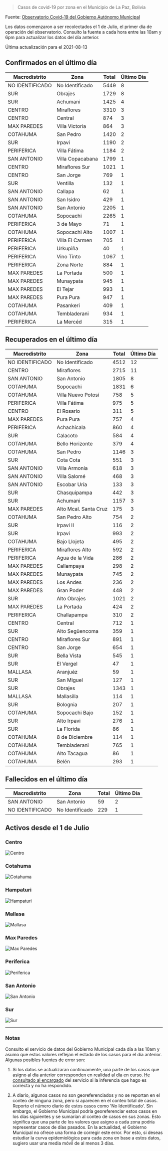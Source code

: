 > Casos de covid-19 por zona en el Municipio de La Paz, Bolivia

Fuente: [Observatorio Covid-19 del Gobierno Autónomo Municipal](http://observatoriocovid19.lapaz.bo/observatorio/index.php/datos-abiertos-covid)

Los datos comenzaron a ser recolectados el 1 de Julio, el primer día de operación del observatorio. Consulto la fuente a cada hora entre las 10am y 6pm para actualizar los datos del día anterior.

Última actualización para el 2021-08-13

## Confirmados en el último día

| Macrodistrito   | Zona             |   Total |   Último Día |
|-----------------|------------------|---------|--------------|
| NO IDENTIFICADO | No Identificado  |    5449 |            8 |
| SUR             | Obrajes          |    1729 |            8 |
| SUR             | Achumani         |    1425 |            4 |
| CENTRO          | Miraflores       |    3310 |            3 |
| CENTRO          | Central          |     874 |            3 |
| MAX PAREDES     | Villa Victoria   |     864 |            3 |
| COTAHUMA        | San Pedro        |    1420 |            2 |
| SUR             | Irpavi           |    1190 |            2 |
| PERIFERICA      | Villa Fátima     |    1184 |            2 |
| SAN ANTONIO     | Villa Copacabana |    1799 |            1 |
| CENTRO          | Miraflores Sur   |    1021 |            1 |
| CENTRO          | San Jorge        |     769 |            1 |
| SUR             | Ventilla         |     132 |            1 |
| SAN ANTONIO     | Callapa          |      62 |            1 |
| SAN ANTONIO     | San Isidro       |     429 |            1 |
| SAN ANTONIO     | San Antonio      |    2205 |            1 |
| COTAHUMA        | Sopocachi        |    2265 |            1 |
| PERIFERICA      | 3 de Mayo        |      71 |            1 |
| COTAHUMA        | Sopocachi Alto   |    1007 |            1 |
| PERIFERICA      | Villa El Carmen  |     705 |            1 |
| PERIFERICA      | Urkupiña         |      40 |            1 |
| PERIFERICA      | Vino Tinto       |    1067 |            1 |
| PERIFERICA      | Zona Norte       |     884 |            1 |
| MAX PAREDES     | La Portada       |     500 |            1 |
| MAX PAREDES     | Munaypata        |     945 |            1 |
| MAX PAREDES     | El Tejar         |     993 |            1 |
| MAX PAREDES     | Pura Pura        |     947 |            1 |
| COTAHUMA        | Pasankeri        |     409 |            1 |
| COTAHUMA        | Tembladerani     |     934 |            1 |
| PERIFERICA      | La Mercéd        |     315 |            1 |

## Recuperados en el último día

| Macrodistrito   | Zona                  |   Total |   Último Día |
|-----------------|-----------------------|---------|--------------|
| NO IDENTIFICADO | No Identificado       |    4512 |           12 |
| CENTRO          | Miraflores            |    2715 |           11 |
| SAN ANTONIO     | San Antonio           |    1805 |            8 |
| COTAHUMA        | Sopocachi             |    1831 |            6 |
| COTAHUMA        | Villa Nuevo Potosí    |     758 |            5 |
| PERIFERICA      | Villa Fátima          |     975 |            5 |
| CENTRO          | El Rosario            |     311 |            5 |
| MAX PAREDES     | Pura Pura             |     757 |            4 |
| PERIFERICA      | Achachicala           |     860 |            4 |
| SUR             | Calacoto              |     584 |            4 |
| COTAHUMA        | Bello Horizonte       |     379 |            4 |
| COTAHUMA        | San Pedro             |    1146 |            3 |
| SUR             | Cota Cota             |     551 |            3 |
| SAN ANTONIO     | Villa Armonía         |     618 |            3 |
| SAN ANTONIO     | Villa Salomé          |     468 |            3 |
| SAN ANTONIO     | Escobar Uría          |     133 |            3 |
| SUR             | Chasquipampa          |     442 |            3 |
| SUR             | Achumani              |    1157 |            3 |
| MAX PAREDES     | Alto Mcal. Santa Cruz |     175 |            3 |
| COTAHUMA        | San Pedro Alto        |     754 |            2 |
| SUR             | Irpavi II             |     116 |            2 |
| SUR             | Irpavi                |     993 |            2 |
| COTAHUMA        | Bajo Llojeta          |     495 |            2 |
| PERIFERICA      | Miraflores Alto       |     592 |            2 |
| PERIFERICA      | Agua de la Vida       |     286 |            2 |
| MAX PAREDES     | Callampaya            |     298 |            2 |
| MAX PAREDES     | Munaypata             |     745 |            2 |
| MAX PAREDES     | Los Andes             |     236 |            2 |
| MAX PAREDES     | Gran Poder            |     448 |            2 |
| SUR             | Alto Obrajes          |    1021 |            2 |
| MAX PAREDES     | La Portada            |     424 |            2 |
| PERIFERICA      | Challapampa           |     310 |            2 |
| CENTRO          | Central               |     712 |            1 |
| SUR             | Alto Següencoma       |     359 |            1 |
| CENTRO          | Miraflores Sur        |     891 |            1 |
| CENTRO          | San Jorge             |     654 |            1 |
| SUR             | Bella Vista           |     545 |            1 |
| SUR             | El Vergel             |      47 |            1 |
| MALLASA         | Aranjuéz              |      59 |            1 |
| SUR             | San Miguel            |     127 |            1 |
| SUR             | Obrajes               |    1343 |            1 |
| MALLASA         | Mallasilla            |     114 |            1 |
| SUR             | Bolognia              |     207 |            1 |
| COTAHUMA        | Sopocachi Bajo        |     152 |            1 |
| SUR             | Alto Irpavi           |     276 |            1 |
| SUR             | La Florida            |      86 |            1 |
| COTAHUMA        | 8 de Diciembre        |     114 |            1 |
| COTAHUMA        | Tembladerani          |     765 |            1 |
| COTAHUMA        | Alto Tacagua          |      86 |            1 |
| COTAHUMA        | Belén                 |     293 |            1 |

## Fallecidos en el último día

| Macrodistrito   | Zona            |   Total |   Último Día |
|-----------------|-----------------|---------|--------------|
| SAN ANTONIO     | San Antonio     |      59 |            2 |
| NO IDENTIFICADO | No Identificado |     229 |            1 |

## Activos desde el 1 de Julio

### Centro

![Centro](plots/activos_centro.png)

### Cotahuma

![Cotahuma](plots/activos_cotahuma.png)

### Hampaturi

![Hampaturi](plots/activos_hampaturi.png)

### Mallasa

![Mallasa](plots/activos_mallasa.png)

### Max Paredes

![Max Paredes](plots/activos_max_paredes.png)

### Periferica

![Periferica](plots/activos_periferica.png)

### San Antonio

![San Antonio](plots/activos_san_antonio.png)

### Sur

![Sur](plots/activos_sur.png)

---

### Notas

Consulto el servicio de datos del Gobierno Municipal cada día a las 10am y asumo que estos valores reflejan el estado de los casos para el día anterior. Algunas posibles fuentes de error son:

1. Si los datos se actualizaran contínuamente, una parte de los casos que asigno al día anterior corresponden en realidad al día en curso. [He consultado al encargado](https://twitter.com/mauforonda/status/1278727234765959168) del servicio si la inferencia que hago es correcta y no ha respondido.

2. A diario, algunos casos no son georeferenciados y no se reportan en el conteo de ninguna zona, pero sí aparecen en el conteo total de casos. Reporto el número diario de estos casos como 'No Identificado'.  Sin embargo, el Gobierno Municipal podría georeferenciar estos casos en los días siguientes y se sumarían al conteo de casos en sus zonas. Esto significa que una parte de los valores que asigno a cada zona podría representar casos de días pasados. En la actualidad, el Gobierno Municipal no ofrece una forma de corregir este error. Por esto, si deseas estudiar la curva epidemiológica para cada zona en base a estos datos, sugiero usar una media móvil de al menos 3 días.